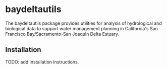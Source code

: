 # baydeltautils

The baydeltautils package provides utilities for analysis of hydrological and 
biological data to support water management planning in California's San 
Francisco Bay/Sacramento-San Joaquin Delta Estuary.

## Installation

TODO: add installation instructions.
